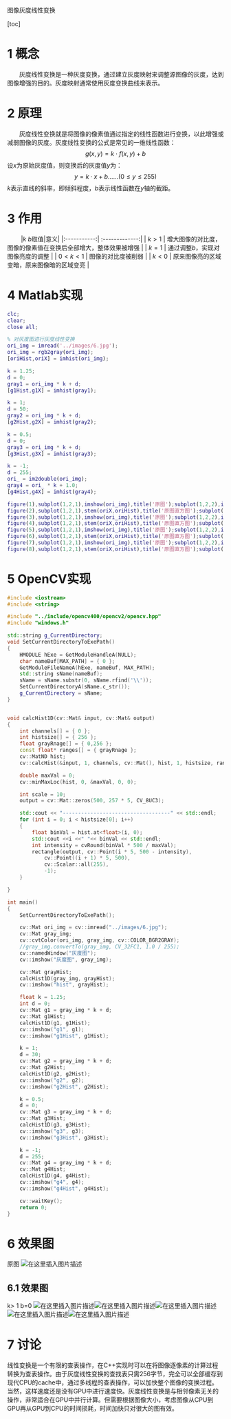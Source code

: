 图像灰度线性变换

[toc]

# 1 概念

&emsp;&emsp;灰度线性变换是一种灰度变换，通过建立灰度映射来调整源图像的灰度，达到图像增强的目的。灰度映射通常使用灰度变换曲线来表示。

# 2 原理

&emsp;&emsp;灰度线性变换就是将图像的像素值通过指定的线性函数进行变换，以此增强或减弱图像的灰度。灰度线性变换的公式是常见的一维线性函数：
$$
g(x,y) = k \cdot f(x,y) + b
$$
设$x$为原始灰度值，则变换后的灰度值$y$为：
$$
y = k \cdot x + b \dots\dots(0 \leq y \leq 255)
$$
$k$表示直线的斜率，即倾斜程度，$b$表示线性函数在$y$轴的截距。

# 3 作用

&emsp;&emsp;
|$k$ $b$取值|意义|
|:-----------:| :-------------:|
| $k>1$ | 增大图像的对比度，图像的像素值在变换后全部增大，整体效果被增强  |
| $k=1$ | 通过调整$b$，实现对图像亮度的调整  |
| $0 < k < 1$ | 图像的对比度被削弱  |
| $k<0$ | 原来图像亮的区域变暗，原来图像暗的区域变亮  |

# 4 Matlab实现

```Matlab
clc;
clear;
close all;

% 对灰度图进行灰度线性变换
ori_img = imread('../images/6.jpg');
ori_img = rgb2gray(ori_img);
[oriHist,oriX] = imhist(ori_img);

k = 1.25;
d = 0;
gray1 = ori_img * k + d;
[g1Hist,g1X] = imhist(gray1);

k = 1;
d = 50;
gray2 = ori_img * k + d;
[g2Hist,g2X] = imhist(gray2);

k = 0.5;
d = 0;
gray3 = ori_img * k + d;
[g3Hist,g3X] = imhist(gray3);

k = -1;
d = 255;
ori_ = im2double(ori_img);
gray4 = ori_ * k + 1.0;
[g4Hist,g4X] = imhist(gray4);

figure(1),subplot(1,2,1),imshow(ori_img),title('原图');subplot(1,2,2),imshow(gray1),title('k>0 d=0');
figure(2),subplot(1,2,1),stem(oriX,oriHist),title('原图直方图');subplot(1,2,2),stem(g1X,g1Hist),title('k>0 d=0直方图');
figure(3),subplot(1,2,1),imshow(ori_img),title('原图');subplot(1,2,2),imshow(gray2),title('k=1 d=50');
figure(4),subplot(1,2,1),stem(oriX,oriHist),title('原图直方图');subplot(1,2,2),stem(g2X,g2Hist),title('k=1 d=50直方图');
figure(5),subplot(1,2,1),imshow(ori_img),title('原图');subplot(1,2,2),imshow(gray3),title('k=0.5 d=0');
figure(6),subplot(1,2,1),stem(oriX,oriHist),title('原图直方图');subplot(1,2,2),stem(g3X,g3Hist),title('k=0.5 d=0直方图');
figure(7),subplot(1,2,1),imshow(ori_img),title('原图');subplot(1,2,2),imshow(gray4),title('k=-1 d=255');
figure(8),subplot(1,2,1),stem(oriX,oriHist),title('原图直方图');subplot(1,2,2),stem(g4X,g4Hist),title('k=-1 d=255直方图');
```

# 5 OpenCV实现

```C++
#include <iostream>
#include <string>

#include "../include/opencv400/opencv2/opencv.hpp"
#include "windows.h"

std::string g_CurrentDirectory;
void SetCurrentDirectoryToExePath()
{
	HMODULE hExe = GetModuleHandleA(NULL);
	char nameBuf[MAX_PATH] = { 0 };
	GetModuleFileNameA(hExe, nameBuf, MAX_PATH);
	std::string sName(nameBuf);
	sName = sName.substr(0, sName.rfind('\\'));
	SetCurrentDirectoryA(sName.c_str());
	g_CurrentDirectory = sName;
}


void calcHist1D(cv::Mat& input, cv::Mat& output)
{
	int channels[] = { 0 };
	int histsize[] = { 256 };
	float grayRnage[] = { 0,256 };
	const float* ranges[] = { grayRnage };
	cv::MatND hist;
	cv::calcHist(&input, 1, channels, cv::Mat(), hist, 1, histsize, ranges);

	double maxVal = 0;
	cv::minMaxLoc(hist, 0, &maxVal, 0, 0);

	int scale = 10;
	output = cv::Mat::zeros(500, 257 * 5, CV_8UC3);

	std::cout << "-----------------------------------" << std::endl;
	for (int i = 0; i < histsize[0]; i++)
	{
		float binVal = hist.at<float>(i, 0);
		std::cout <<i <<" "<< binVal << std::endl;
		int intensity = cvRound(binVal * 500 / maxVal);
		rectangle(output, cv::Point(i * 5, 500 - intensity),
			cv::Point((i + 1) * 5, 500),
			cv::Scalar::all(255),
			-1);
	}

}

int main()
{
	SetCurrentDirectoryToExePath();

	cv::Mat ori_img = cv::imread("../images/6.jpg");
	cv::Mat gray_img;
	cv::cvtColor(ori_img, gray_img, cv::COLOR_BGR2GRAY);
	//gray_img.convertTo(gray_img, CV_32FC1, 1.0 / 255);
	cv::namedWindow("灰度图");
	cv::imshow("灰度图", gray_img);

	cv::Mat grayHist;
	calcHist1D(gray_img, grayHist);
	cv::imshow("hist", grayHist);

	float k = 1.25;
	int d = 0;
	cv::Mat g1 = gray_img * k + d;
	cv::Mat g1Hist;
	calcHist1D(g1, g1Hist);
	cv::imshow("g1", g1);
	cv::imshow("g1Hist", g1Hist);

	k = 1;
	d = 30;
	cv::Mat g2 = gray_img * k + d;
	cv::Mat g2Hist;
	calcHist1D(g2, g2Hist);
	cv::imshow("g2", g2);
	cv::imshow("g2Hist", g2Hist);

	k = 0.5;
	d = 0;
	cv::Mat g3 = gray_img * k + d;
	cv::Mat g3Hist;
	calcHist1D(g3, g3Hist);
	cv::imshow("g3", g3);
	cv::imshow("g3Hist", g3Hist);

	k = -1;
	d = 255;
	cv::Mat g4 = gray_img * k + d;
	cv::Mat g4Hist;
	calcHist1D(g4, g4Hist);
	cv::imshow("g4", g4);
	cv::imshow("g4Hist", g4Hist);

	cv::waitKey();
	return 0;
}

```

# 6 效果图

原图
![在这里插入图片描述](https://img-blog.csdnimg.cn/20181209193245354.png?x-oss-process=image/watermark,type_ZmFuZ3poZW5naGVpdGk,shadow_10,text_aHR0cHM6Ly9ibG9nLmNzZG4ubmV0L2ZyZWVoYXdrems=,size_16,color_FFFFFF,t_70)

## 6.1 效果图

k> 1 b=0
![在这里插入图片描述](https://img-blog.csdnimg.cn/20181209193317306.png?x-oss-process=image/watermark,type_ZmFuZ3poZW5naGVpdGk,shadow_10,text_aHR0cHM6Ly9ibG9nLmNzZG4ubmV0L2ZyZWVoYXdrems=,size_16,color_FFFFFF,t_70)![在这里插入图片描述](https://img-blog.csdnimg.cn/20181209193340403.png?x-oss-process=image/watermark,type_ZmFuZ3poZW5naGVpdGk,shadow_10,text_aHR0cHM6Ly9ibG9nLmNzZG4ubmV0L2ZyZWVoYXdrems=,size_16,color_FFFFFF,t_70)![在这里插入图片描述](https://img-blog.csdnimg.cn/20181209193447612.png?x-oss-process=image/watermark,type_ZmFuZ3poZW5naGVpdGk,shadow_10,text_aHR0cHM6Ly9ibG9nLmNzZG4ubmV0L2ZyZWVoYXdrems=,size_16,color_FFFFFF,t_70)
![在这里插入图片描述](https://img-blog.csdnimg.cn/20181209193519733.png?x-oss-process=image/watermark,type_ZmFuZ3poZW5naGVpdGk,shadow_10,text_aHR0cHM6Ly9ibG9nLmNzZG4ubmV0L2ZyZWVoYXdrems=,size_16,color_FFFFFF,t_70)![在这里插入图片描述](https://img-blog.csdnimg.cn/20181209193547313.png?x-oss-process=image/watermark,type_ZmFuZ3poZW5naGVpdGk,shadow_10,text_aHR0cHM6Ly9ibG9nLmNzZG4ubmV0L2ZyZWVoYXdrems=,size_16,color_FFFFFF,t_70)
# 7 讨论

线性变换是一个有限的查表操作，在C++实现时可以在将图像逐像素的计算过程转换为查表操作。由于灰度线性变换的查找表只需256字节，完全可以全部缓存到现代CPU的cache中，通过多线程的查表操作，可以加快整个图像的变换过程。当然，这样速度还是没有GPU中进行速度快。灰度线性变换是与相邻像素无关的操作，非常适合在GPU中并行计算。但需要根据图像大小，考虑图像从CPU到GPU再从GPU到CPU的时间损耗，时间加快只对很大的图有效。
